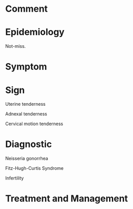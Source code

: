 # Comment

# Epidemiology

Not-miss.

# Symptom

# Sign

Uterine tenderness

Adnexal tenderness

Cervical motion tenderness

# Diagnostic

Neisseria gonorrhea

Fitz-Hugh-Curtis Syndrome

Infertility

# Treatment and Management
